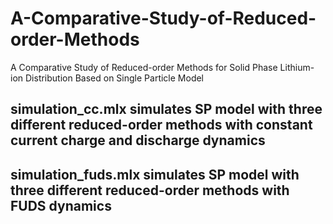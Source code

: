 # A-Comparative-Study-of-Reduced-order-Methods
A Comparative Study of Reduced-order Methods for Solid Phase Lithium-ion Distribution Based on Single Particle Model

## simulation_cc.mlx simulates SP model with three different reduced-order methods with constant current charge and discharge dynamics

## simulation_fuds.mlx simulates SP model with three different reduced-order methods with FUDS dynamics
